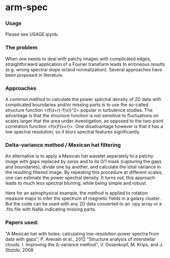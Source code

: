 # arm-spec

### Usage
Please see USAGE.ipynb.

### The problem

When one needs to deal with patchy images with complicated edges, straightforward application of a Fourier transform leads to erroneous results (e.g. wrong spectral slope or/and normalization). Several approaches have been proposed in literature. 

### Approaches

A common method to calculate the power spectral density of 2D data with complicated boundaries and/or missing parts is to use the so-called structure function <(f(x+r)-f(x))^2> popular in turbulence studies. The advantage is that the structure function is not sensitive to fluctuations on scales larger that the area under investigation, as opposed to the two-point correlation function <f(x)f(x+r)>. One disadvantage however is that it has a low spectral resolution, so it blurs spectral features significantly. 

### Delta-variance method / Mexican hat filtering

An alternative is to apply a Mexican hat wavelet separately to a patchy image with gaps replaced by zeros and to its 0/1 mask (capturing the gaps and boundaries), divide one by another, and calculate the total variance in the resulting filtered image. By repeating this procedure at different scales, one can estimate the power spectral density. It turns out, this approach leads to much less spectral blurring, while being simple and robust.

Here for an astrophysical example, the method is applied to rotation measure maps to infer the spectrum of magnetic fields in a galaxy cluster. But the code can be used with any 2D data converted to an .npy array or a .fits file with NaNs indicating missing parts.
 
### Papers used:
"A Mexican hat with holes: calculating low-resolution power spectra from data with gaps", P. Arevalo et al., 2012
"Structure analysis of interstellar clouds. I. Improving the Δ-variance method", V. Ossenkopf, M. Krips, and J. Stutzki, 2008
